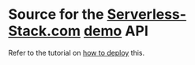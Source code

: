 # Source for the [Serverless-Stack.com](http://serverless-stack.com) [demo](http://demo.serverless-stack.com) API

Refer to the tutorial on [how to deploy](http://serverless-stack.com/chapters/deploy-the-apis.html) this.
